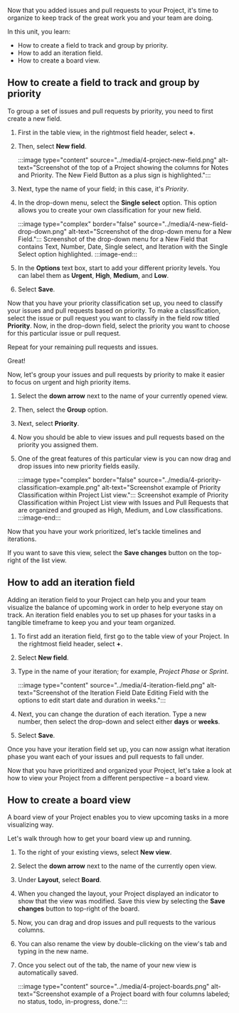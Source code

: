 ﻿Now that you added issues and pull requests to your Project, it's time to organize to keep track of the great work you and your team are doing.

In this unit, you learn:

- How to create a field to track and group by priority.
- How to add an iteration field.
- How to create a board view.

## How to create a field to track and group by priority

To group a set of issues and pull requests by priority, you need to first create a new field.

1. First in the table view, in the rightmost field header, select **+**.
1. Then, select **New field**.

   :::image type="content" source="../media/4-project-new-field.png" alt-text="Screenshot of the top of a Project showing the columns for Notes and Priority. The New Field Button as a plus sign is highlighted.":::

1. Next, type the name of your field; in this case, it's *Priority*.
1. In the drop-down menu, select the **Single select** option. This option allows you to create your own classification for your new field.

   :::image type="complex" border="false" source="../media/4-new-field-drop-down.png" alt-text="Screenshot of the drop-down menu for a New Field.":::
    Screenshot of the drop-down menu for a New Field that contains Text, Number, Date, Single select, and Iteration with the Single Select option highlighted.
   :::image-end:::

1. In the **Options** text box, start to add your different priority levels. You can label them as **Urgent**, **High**, **Medium**, and **Low**.
1. Select **Save**.

Now that you have your priority classification set up, you need to classify your issues and pull requests based on priority. To make a classification, select the issue or pull request you want to classify in the field row titled **Priority**. Now, in the drop-down field, select the priority you want to choose for this particular issue or pull request.

Repeat for your remaining pull requests and issues.

Great!

Now, let's group your issues and pull requests by priority to make it easier to focus on urgent and high priority items.

1. Select the **down arrow** next to the name of your currently opened view.
1. Then, select the **Group** option.
1. Next, select **Priority**.
1. Now you should be able to view issues and pull requests based on the priority you assigned them.
1. One of the great features of this particular view is you can now drag and drop issues into new priority fields easily.

   :::image type="complex" border="false" source="../media/4-priority-classification-example.png" alt-text="Screenshot example of Priority Classification within Project List view.":::
    Screenshot example of Priority Classification within Project List view with Issues and Pull Requests that are organized and grouped as High, Medium, and Low classifications.
   :::image-end:::

Now that you have your work prioritized, let's tackle timelines and iterations.

If you want to save this view, select the **Save changes** button on the top-right of the list view.

## How to add an iteration field

Adding an iteration field to your Project can help you and your team visualize the balance of upcoming work in order to help everyone stay on track. An iteration field enables you to set up phases for your tasks in a tangible timeframe to keep you and your team organized.

1. To first add an iteration field, first go to the table view of your Project. In the rightmost field header, select **+**.
1. Select **New field**.
1. Type in the name of your iteration; for example, *Project Phase* or *Sprint*.

   :::image type="content" source="../media/4-iteration-field.png" alt-text="Screenshot of the Iteration Field Date Editing Field with the options to edit start date and duration in weeks.":::

1. Next, you can change the duration of each iteration. Type a new number, then select the drop-down and select either **days** or **weeks**.
1. Select **Save**.

Once you have your iteration field set up, you can now assign what iteration phase you want each of your issues and pull requests to fall under.

Now that you have prioritized and organized your Project, let's take a look at how to view your Project from a different perspective – a board view.

## How to create a board view

A board view of your Project enables you to view upcoming tasks in a more visualizing way.

Let's walk through how to get your board view up and running.

1. To the right of your existing views, select **New view**.
1. Select the **down arrow** next to the name of the currently open view.
1. Under **Layout**, select **Board**.
1. When you changed the layout, your Project displayed an indicator to show that the view was modified. Save this view by selecting the **Save changes** button to top-right of the board.
1. Now, you can drag and drop issues and pull requests to the various columns.
1. You can also rename the view by double-clicking on the view's tab and typing in the new name.
1. Once you select out of the tab, the name of your new view is automatically saved.

   :::image type="content" source="../media/4-project-boards.png" alt-text="Screenshot example of a Project board with four columns labeled; no status, todo, in-progress, done.":::
